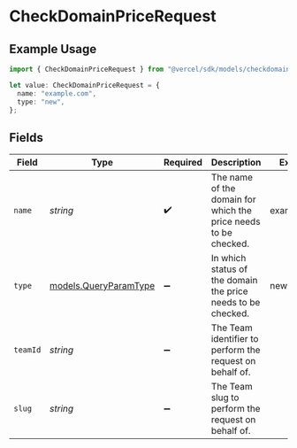 # CheckDomainPriceRequest

## Example Usage

```typescript
import { CheckDomainPriceRequest } from "@vercel/sdk/models/checkdomainpriceop.js";

let value: CheckDomainPriceRequest = {
  name: "example.com",
  type: "new",
};
```

## Fields

| Field                                                           | Type                                                            | Required                                                        | Description                                                     | Example                                                         |
| --------------------------------------------------------------- | --------------------------------------------------------------- | --------------------------------------------------------------- | --------------------------------------------------------------- | --------------------------------------------------------------- |
| `name`                                                          | *string*                                                        | :heavy_check_mark:                                              | The name of the domain for which the price needs to be checked. | example.com                                                     |
| `type`                                                          | [models.QueryParamType](../models/queryparamtype.md)            | :heavy_minus_sign:                                              | In which status of the domain the price needs to be checked.    | new                                                             |
| `teamId`                                                        | *string*                                                        | :heavy_minus_sign:                                              | The Team identifier to perform the request on behalf of.        |                                                                 |
| `slug`                                                          | *string*                                                        | :heavy_minus_sign:                                              | The Team slug to perform the request on behalf of.              |                                                                 |